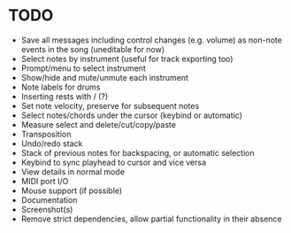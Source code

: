 # TODO

- Save all messages including control changes (e.g. volume) as non-note events in the song (uneditable for now)
- Select notes by instrument (useful for track exporting too)
- Prompt/menu to select instrument
- Show/hide and mute/unmute each instrument
- Note labels for drums
- Inserting rests with / (?)
- Set note velocity, preserve for subsequent notes
- Select notes/chords under the cursor (keybind or automatic)
- Measure select and delete/cut/copy/paste
- Transposition
- Undo/redo stack
- Stack of previous notes for backspacing, or automatic selection
- Keybind to sync playhead to cursor and vice versa
- View details in normal mode
- MIDI port I/O
- Mouse support (if possible)
- Documentation
- Screenshot(s)
- Remove strict dependencies, allow partial functionality in their absence

